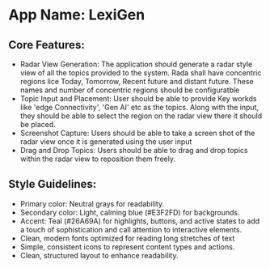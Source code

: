 # **App Name**: LexiGen

## Core Features:

- Radar View Generation: The application should generate a radar style view of all the topics provided to the system. Rada shall have concentric regions lice Today, Tomorrow, Recent future and distant future. These names and number of concentric regions should be configuratble
- Topic Input and Placement: User should be able to provide Key workds like 'edge Connectivity', 'Gen AI' etc as the topics. Along with the input, they should be able to select the region on the radar view there it should be placed.
- Screenshot Capture: Users should be able to take a screen shot of the radar view once it is generated using the user input
- Drag and Drop Topics: Users should be able to drag and drop topics within the radar view to reposition them freely.

## Style Guidelines:

- Primary color: Neutral grays for readability.
- Secondary color: Light, calming blue (#E3F2FD) for backgrounds.
- Accent: Teal (#26A69A) for highlights, buttons, and active states to add a touch of sophistication and call attention to interactive elements.
- Clean, modern fonts optimized for reading long stretches of text
- Simple, consistent icons to represent content types and actions.
- Clean, structured layout to enhance readability.